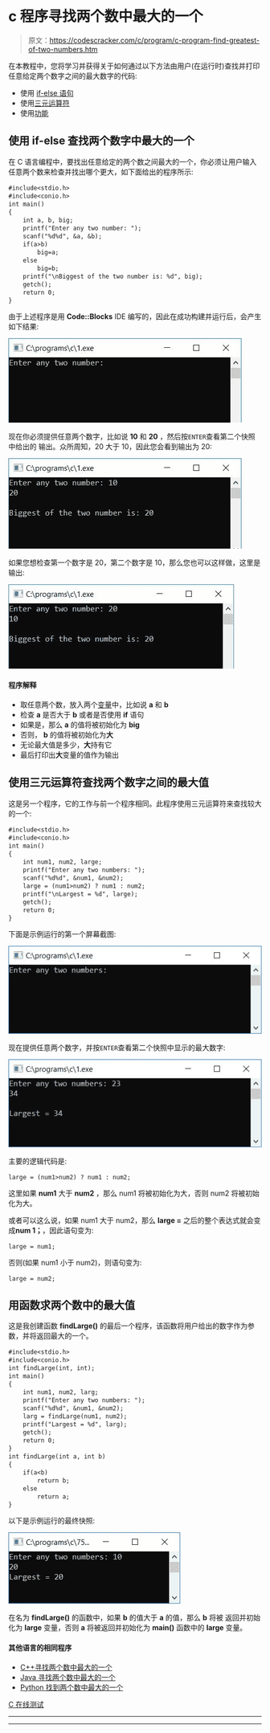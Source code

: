 # c 程序寻找两个数中最大的一个

> 原文：<https://codescracker.com/c/program/c-program-find-greatest-of-two-numbers.htm>

在本教程中，您将学习并获得关于如何通过以下方法由用户(在运行时)查找并打印任意给定两个数字之间的最大数字的代码:

*   使用 [if-else 语句](/c/c-if-statement.htm)
*   使用[三元运算符](/c/c-ternary-operator.htm)
*   使用[功能](/c/c-functions.htm)

## 使用 if-else 查找两个数字中最大的一个

在 C 语言编程中，要找出任意给定的两个数之间最大的一个，你必须让用户输入任意两个数来检查并找出哪个更大，如下面给出的程序所示:

```
#include<stdio.h>
#include<conio.h>
int main()
{
    int a, b, big;
    printf("Enter any two number: ");
    scanf("%d%d", &a, &b);
    if(a>b)
        big=a;
    else
        big=b;
    printf("\nBiggest of the two number is: %d", big);
    getch();
    return 0;
}
```

由于上述程序是用 **Code::Blocks** IDE 编写的，因此在成功构建并运行后，会产生如下结果:

![c program find largest of two numbers](img/efe72a755362a86305993fd23cb81843.png)

现在你必须提供任意两个数字，比如说 **10** 和 **20** ，然后按`ENTER`查看第二个快照中给出的 输出。众所周知，20 大于 10，因此您会看到输出为 20:

![c program find greatest of two numbers](img/5d8bcfd84ec9cc731d0ee65214504494.png)

如果您想检查第一个数字是 20，第二个数字是 10，那么您也可以这样做，这里是输出:

![largest of any two number](img/ac2e40598c75bc244b6f67401e65311f.png)

#### 程序解释

*   取任意两个数，放入两个[变量](/c/c-variables.htm)中，比如说 **a** 和 **b**
*   检查 **a** 是否大于 **b** 或者是否使用 **if** 语句
*   如果是，那么 **a** 的值将被初始化为 **big**
*   否则， **b** 的值将被初始化为**大**
*   无论最大值是多少，**大**持有它
*   最后打印出**大**变量的值作为输出

## 使用三元运算符查找两个数字之间的最大值

这是另一个程序，它的工作与前一个程序相同。此程序使用三元运算符来查找较大的一个:

```
#include<stdio.h>
#include<conio.h>
int main()
{
    int num1, num2, large;
    printf("Enter any two numbers: ");
    scanf("%d%d", &num1, &num2);
    large = (num1>num2) ? num1 : num2;
    printf("\nLargest = %d", large);
    getch();
    return 0;
}
```

下面是示例运行的第一个屏幕截图:

![largest between two using ternary operator](img/9eba02ad57fb43ace271e9afd193b7ad.png)

现在提供任意两个数字，并按`ENTER`查看第二个快照中显示的最大数字:

![greatest of two using ternary](img/e7f129d3b6c6bfce3d0f1b65fbbf2ad8.png)

主要的逻辑代码是:

```
large = (num1>num2) ? num1 : num2;
```

这里如果 **num1** 大于 **num2** ，那么 num1 将被初始化为大，否则 num2 将被初始化为大。

或者可以这么说，如果 num1 大于 num2，那么 **large =** 之后的整个表达式就会变成**num 1；**，因此语句变为:

```
large = num1;
```

否则(如果 num1 小于 num2)，则语句变为:

```
large = num2;
```

## 用函数求两个数中的最大值

这是我创建函数 **findLarge()** 的最后一个程序，该函数将用户给出的数字作为参数，并将返回最大的一个。

```
#include<stdio.h>
#include<conio.h>
int findLarge(int, int);
int main()
{
    int num1, num2, larg;
    printf("Enter any two numbers: ");
    scanf("%d%d", &num1, &num2);
    larg = findLarge(num1, num2);
    printf("Largest = %d", larg);
    getch();
    return 0;
}
int findLarge(int a, int b)
{
    if(a<b)
        return b;
    else
        return a;
}
```

以下是示例运行的最终快照:

![print largest of two using function c](img/03d6f36ac759a82adb6c050a252ece21.png)

在名为 **findLarge()** 的函数中，如果 **b** 的值大于 **a** 的值，那么 **b** 将被 返回并初始化为 **large** 变量，否则 **a** 将被返回并初始化为 **main()** 函数中的 **large** 变量。

#### 其他语言的相同程序

*   [C++寻找两个数中最大的一个](/cpp/program/cpp-program-find-greatest-of-two-numbers.htm)
*   [Java 寻找两个数中最大的一个](/java/program/java-program-find-largest-of-two-numbers.htm)
*   [Python 找到两个数中最大的一个](/python/program/python-program-find-largest-of-two-numbers.htm)

[C 在线测试](/exam/showtest.php?subid=2)

* * *

* * *